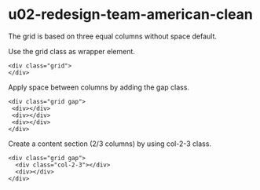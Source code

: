 ﻿# u02-redesign-team-american-clean
The grid is based on three equal columns without space default. 

Use the grid class as wrapper element.
```
<div class="grid">
</div>
```

Apply space between columns by adding the gap class.
```
<div class="grid gap">
 <div></div>
 <div></div>
 <div></div>
</div>
```

Create a content section (2/3 columns) by using col-2-3 class.
```
<div class="grid gap">
  <div class="col-2-3"></div>
  <div></div>
</div>
```

